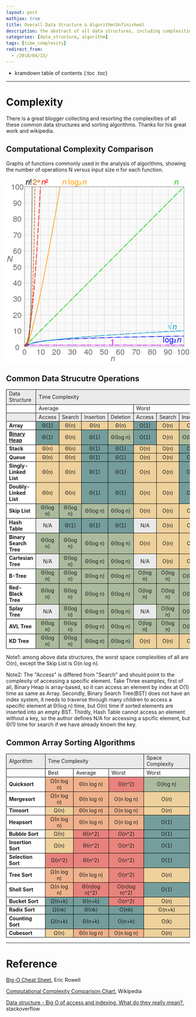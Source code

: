 ```yaml
---
layout: post
mathjax: true
title: Overall Data Structure & Algorithm(Unfinished)
description: the abstract of all data structures, including complexities, pros, cons, ...
categories: [data_structure, algorithm]
tags: [time_complexity]
redirect_from:
  - /2018/04/15/
---
```


* kramdown table of contents
{:toc .toc}

---

# Complexity

There is a great blogger collecting and resorting the complexities of all these common data structures and sorting algorithms. 
Thanks for his great work and wikipedia.


## Computational Complexity Comparison

Graphs of functions commonly used in the analysis of algorithms, showing the number of operations N versus input size n for each function.

![Computational Complexity Comparison](/assets/images/screenshots/computational_complexity_comparison.png)


## Common Data Strucutre Operations

<table>
 	<tr>
		<td style="background-color: #eaeaea; border: 1px solid black;">Data Structure</td>
		<td colspan="8" style="background-color: #eaeaea; border: 1px solid black;">Time Complexity</td>
	</tr>
	<tr>
		<td style="border: 1px solid black;"></td>
		<td colspan="4" style="border: 1px solid black;">Average</td>
		<td colspan="4" style="border: 1px solid black;">Worst</td>
	</tr>
	<tr>
		<td style="background-color: #eaeaea; border: 1px solid black;"></td>
		<td style="background-color: #eaeaea; border: 1px solid black;">Access</td>
		<td style="background-color: #eaeaea; border: 1px solid black;">Search</td>
		<td style="background-color: #eaeaea; border: 1px solid black;">Insertion</td>
		<td style="background-color: #eaeaea; border: 1px solid black;">Deletion</td>
		<td style="background-color: #eaeaea; border: 1px solid black;">Access</td>
		<td style="background-color: #eaeaea; border: 1px solid black;">Search</td>
		<td style="background-color: #eaeaea; border: 1px solid black;">Insertion</td>
		<td style="background-color: #eaeaea; border: 1px solid black;">Deletion</td>
	</tr>
	<tr align="center">
		<td align="left" style="background-color: #ffffff; border: 1px solid black;"><strong>Array</strong></td>
		<td style="background-color: #749d9b; border: 1px solid black;">Θ(1)</td>
		<td style="background-color: #eed19c; border: 1px solid black;">Θ(n)</td>
		<td style="background-color: #eed19c; border: 1px solid black;">Θ(n)</td>
		<td style="background-color: #eed19c; border: 1px solid black;">Θ(n)</td>
		<td style="background-color: #749d9b; border: 1px solid black;">O(1)</td>
		<td style="background-color: #eed19c; border: 1px solid black;">O(n)</td>
		<td style="background-color: #eed19c; border: 1px solid black;">O(n)</td>
		<td style="background-color: #eed19c; border: 1px solid black;">O(n)</td>
	</tr>
	<tr align="center">
		<td align="left" style="background-color: #ffffff; border: 1px solid black;"><strong><a href="/blog/2018/04/13/heap/#heading-binary-heap">Binary Heap</a></strong></td>
		<td style="background-color: #749d9b; border: 1px solid black;">Θ(1)</td>
		<td style="background-color: #eed19c; border: 1px solid black;">Θ(n)</td>
		<td style="background-color: #749d9b; border: 1px solid black;">Θ(1)</td>
		<td style="background-color: #acba9d; border: 1px solid black;">Θ(log n)</td>
		<td style="background-color: #749d9b; border: 1px solid black;">O(1)</td>
		<td style="background-color: #eed19c; border: 1px solid black;">O(n)</td>
		<td style="background-color: #acba9d; border: 1px solid black;">O(log n)</td>
		<td style="background-color: #acba9d; border: 1px solid black;">O(log n)</td>
	</tr>
	<tr align="center">
		<td align="left" style="background-color: #ffffff; border: 1px solid black;"><strong>Stack</strong></td>
		<td style="background-color: #eed19c; border: 1px solid black;">Θ(n)</td>
		<td style="background-color: #eed19c; border: 1px solid black;">Θ(n)</td>
		<td style="background-color: #749d9b; border: 1px solid black;">Θ(1)</td>
		<td style="background-color: #749d9b; border: 1px solid black;">Θ(1)</td>
		<td style="background-color: #eed19c; border: 1px solid black;">O(n)</td>
		<td style="background-color: #eed19c; border: 1px solid black;">O(n)</td>
		<td style="background-color: #749d9b; border: 1px solid black;">O(1)</td>
		<td style="background-color: #749d9b; border: 1px solid black;">O(1)</td>
	</tr>
	<tr align="center">
		<td align="left" style="background-color: #ffffff; border: 1px solid black;"><strong>Queue</strong></td>
		<td style="background-color: #eed19c; border: 1px solid black;">Θ(n)</td>
		<td style="background-color: #eed19c; border: 1px solid black;">Θ(n)</td>
		<td style="background-color: #749d9b; border: 1px solid black;">Θ(1)</td>
		<td style="background-color: #749d9b; border: 1px solid black;">Θ(1)</td>
		<td style="background-color: #eed19c; border: 1px solid black;">O(n)</td>
		<td style="background-color: #eed19c; border: 1px solid black;">O(n)</td>
		<td style="background-color: #749d9b; border: 1px solid black;">O(1)</td>
		<td style="background-color: #749d9b; border: 1px solid black;">O(1)</td>
	</tr>
	<tr align="center">
		<td align="left" style="background-color: #ffffff; border: 1px solid black;"><strong>Singly-Linked List</strong></td>
		<td style="background-color: #eed19c; border: 1px solid black;">Θ(n)</td>
		<td style="background-color: #eed19c; border: 1px solid black;">Θ(n)</td>
		<td style="background-color: #749d9b; border: 1px solid black;">Θ(1)</td>
		<td style="background-color: #749d9b; border: 1px solid black;">Θ(1)</td>
		<td style="background-color: #eed19c; border: 1px solid black;">O(n)</td>
		<td style="background-color: #eed19c; border: 1px solid black;">O(n)</td>
		<td style="background-color: #749d9b; border: 1px solid black;">O(1)</td>
		<td style="background-color: #749d9b; border: 1px solid black;">O(1)</td>
	</tr>
	<tr align="center">
		<td align="left" style="background-color: #ffffff; border: 1px solid black;"><strong>Doubly-Linked List</strong></td>
		<td style="background-color: #eed19c; border: 1px solid black;">Θ(n)</td>
		<td style="background-color: #eed19c; border: 1px solid black;">Θ(n)</td>
		<td style="background-color: #749d9b; border: 1px solid black;">Θ(1)</td>
		<td style="background-color: #749d9b; border: 1px solid black;">Θ(1)</td>
		<td style="background-color: #eed19c; border: 1px solid black;">O(n)</td>
		<td style="background-color: #eed19c; border: 1px solid black;">O(n)</td>
		<td style="background-color: #749d9b; border: 1px solid black;">O(1)</td>
		<td style="background-color: #749d9b; border: 1px solid black;">O(1)</td>
	</tr>
	<tr align="center">
		<td align="left" style="background-color: #ffffff; border: 1px solid black;"><strong>Skip List</strong></td>
		<td style="background-color: #acba9d; border: 1px solid black;">Θ(log n)</td>
		<td style="background-color: #acba9d; border: 1px solid black;">Θ(log n)</td>
		<td style="background-color: #acba9d; border: 1px solid black;">Θ(log n)</td>
		<td style="background-color: #acba9d; border: 1px solid black;">Θ(log n)</td>
		<td style="background-color: #eed19c; border: 1px solid black;">O(n)</td>
		<td style="background-color: #eed19c; border: 1px solid black;">O(n)</td>
		<td style="background-color: #eed19c; border: 1px solid black;">O(n)</td>
		<td style="background-color: #eed19c; border: 1px solid black;">O(n)</td>
	</tr>
	<tr align="center">
		<td align="left" style="background-color: #ffffff; border: 1px solid black;"><strong>Hash Table</strong></td>
		<td style="background-color: #eaeaea; border: 1px solid black;">N/A</td>
		<td style="background-color: #749d9b; border: 1px solid black;">Θ(1)</td>
		<td style="background-color: #749d9b; border: 1px solid black;">Θ(1)</td>
		<td style="background-color: #749d9b; border: 1px solid black;">Θ(1)</td>
		<td style="background-color: #eaeaea; border: 1px solid black;">N/A</td>
		<td style="background-color: #eed19c; border: 1px solid black;">O(n)</td>
		<td style="background-color: #eed19c; border: 1px solid black;">O(n)</td>
		<td style="background-color: #eed19c; border: 1px solid black;">O(n)</td>
	</tr>
	<tr align="center">
		<td align="left" style="background-color: #ffffff; border: 1px solid black;"><strong>Binary Search Tree</strong></td>
		<td style="background-color: #acba9d; border: 1px solid black;">Θ(log n)</td>
		<td style="background-color: #acba9d; border: 1px solid black;">Θ(log n)</td>
		<td style="background-color: #acba9d; border: 1px solid black;">Θ(log n)</td>
		<td style="background-color: #acba9d; border: 1px solid black;">Θ(log n)</td>
		<td style="background-color: #eed19c; border: 1px solid black;">O(n)</td>
		<td style="background-color: #eed19c; border: 1px solid black;">O(n)</td>
		<td style="background-color: #eed19c; border: 1px solid black;">O(n)</td>
		<td style="background-color: #eed19c; border: 1px solid black;">O(n)</td>
	</tr>
	<tr align="center">
		<td align="left" style="background-color: #ffffff; border: 1px solid black;"><strong>Cartesian Tree</strong></td>
		<td style="background-color: #eaeaea; border: 1px solid black;">N/A</td>
		<td style="background-color: #acba9d; border: 1px solid black;">Θ(log n)</td>
		<td style="background-color: #acba9d; border: 1px solid black;">Θ(log n)</td>
		<td style="background-color: #acba9d; border: 1px solid black;">Θ(log n)</td>
		<td style="background-color: #eaeaea; border: 1px solid black;">N/A</td>
		<td style="background-color: #eed19c; border: 1px solid black;">O(n)</td>
		<td style="background-color: #eed19c; border: 1px solid black;">O(n)</td>
		<td style="background-color: #eed19c; border: 1px solid black;">O(n)</td>
	</tr>
	<tr align="center">
		<td align="left" style="background-color: #ffffff; border: 1px solid black;"><strong>B-Tree</strong></td>
		<td style="background-color: #acba9d; border: 1px solid black;">Θ(log n)</td>
		<td style="background-color: #acba9d; border: 1px solid black;">Θ(log n)</td>
		<td style="background-color: #acba9d; border: 1px solid black;">Θ(log n)</td>
		<td style="background-color: #acba9d; border: 1px solid black;">Θ(log n)</td>
		<td style="background-color: #acba9d; border: 1px solid black;">O(log n)</td>
		<td style="background-color: #acba9d; border: 1px solid black;">O(log n)</td>
		<td style="background-color: #acba9d; border: 1px solid black;">O(log n)</td>
		<td style="background-color: #acba9d; border: 1px solid black;">O(log n)</td>
	</tr>
	<tr align="center">
		<td align="left" style="background-color: #ffffff; border: 1px solid black;"><strong>Red-Black Tree</strong></td>
		<td style="background-color: #acba9d; border: 1px solid black;">Θ(log n)</td>
		<td style="background-color: #acba9d; border: 1px solid black;">Θ(log n)</td>
		<td style="background-color: #acba9d; border: 1px solid black;">Θ(log n)</td>
		<td style="background-color: #acba9d; border: 1px solid black;">Θ(log n)</td>
		<td style="background-color: #acba9d; border: 1px solid black;">O(log n)</td>
		<td style="background-color: #acba9d; border: 1px solid black;">O(log n)</td>
		<td style="background-color: #acba9d; border: 1px solid black;">O(log n)</td>
		<td style="background-color: #acba9d; border: 1px solid black;">O(log n)</td>
	</tr>
	<tr align="center">
		<td align="left" style="background-color: #ffffff; border: 1px solid black;"><strong>Splay Tree</strong></td>
		<td style="background-color: #eaeaea; border: 1px solid black;">N/A</td>
		<td style="background-color: #acba9d; border: 1px solid black;">Θ(log n)</td>
		<td style="background-color: #acba9d; border: 1px solid black;">Θ(log n)</td>
		<td style="background-color: #acba9d; border: 1px solid black;">Θ(log n)</td>
		<td style="background-color: #eaeaea; border: 1px solid black;">N/A</td>
		<td style="background-color: #acba9d; border: 1px solid black;">O(log n)</td>
		<td style="background-color: #acba9d; border: 1px solid black;">O(log n)</td>
		<td style="background-color: #acba9d; border: 1px solid black;">O(log n)</td>
	</tr>
	<tr align="center">
		<td align="left" style="background-color: #ffffff; border: 1px solid black;"><strong>AVL Tree</strong></td>
		<td style="background-color: #acba9d; border: 1px solid black;">Θ(log n)</td>
		<td style="background-color: #acba9d; border: 1px solid black;">Θ(log n)</td>
		<td style="background-color: #acba9d; border: 1px solid black;">Θ(log n)</td>
		<td style="background-color: #acba9d; border: 1px solid black;">Θ(log n)</td>
		<td style="background-color: #acba9d; border: 1px solid black;">O(log n)</td>
		<td style="background-color: #acba9d; border: 1px solid black;">O(log n)</td>
		<td style="background-color: #acba9d; border: 1px solid black;">O(log n)</td>
		<td style="background-color: #acba9d; border: 1px solid black;">O(log n)</td>
	</tr>
	<tr align="center">
		<td align="left" style="background-color: #ffffff; border: 1px solid black;"><strong>KD Tree</strong></td>
		<td style="background-color: #acba9d; border: 1px solid black;">Θ(log n)</td>
		<td style="background-color: #acba9d; border: 1px solid black;">Θ(log n)</td>
		<td style="background-color: #acba9d; border: 1px solid black;">Θ(log n)</td>
		<td style="background-color: #acba9d; border: 1px solid black;">Θ(log n)</td>
		<td style="background-color: #eed19c; border: 1px solid black;">O(n)</td>
		<td style="background-color: #eed19c; border: 1px solid black;">O(n)</td>
		<td style="background-color: #eed19c; border: 1px solid black;">O(n)</td>
		<td style="background-color: #eed19c; border: 1px solid black;">O(n)</td>
	</tr>
</table>

Note1: among above data structures, the worst space complexities of all are O(n), except the Skip List is O(n log n).

Note2: The "Access" is differed from "Search" and should point to the complexity of accessing a specific element. Take Three examples, first of all, Binary Heap is array-based, so it can access an element by index at O(1) time as same as Array. Secondly, Binary Search Tree(BST) does not have an index system, it needs to traverse through many children to access a specific element at Θ(log n) time, but O(n) time if sorted elements are inserted into an empty BST. Thirdly, Hash Table cannot access an element without a key, so the author defines N/A for accessing a spcific element, but Θ(1) time for search if we have already known the key.


## Common Array Sorting Algorithms

<table>
 	<tr>
		<td style="background-color: #eaeaea; border: 1px solid black;">Algorithm</td>
		<td colspan="3" style="background-color: #eaeaea; border: 1px solid black;">Time Complexity</td>
		<td style="background-color: #eaeaea; border: 1px solid black;">Space Complexity</td>
	</tr>
	<tr>
		<td style="border: 1px solid black;"></td>
		<td style="border: 1px solid black;">Best</td>
		<td style="border: 1px solid black;">Average</td>
		<td style="border: 1px solid black;">Worst</td>
		<td style="border: 1px solid black;">Worst</td>
	</tr>
	<tr align="center">
		<td align="left" style="background-color: #ffffff; border: 1px solid black;"><strong>Quicksort</strong></td>
		<td style="background-color: #efb28c; border: 1px solid black;">Ω(n log n)</td>
		<td style="background-color: #efb28c; border: 1px solid black;">Θ(n log n)</td>
		<td style="background-color: #e8837e; border: 1px solid black;">O(n^2)</td>
		<td style="background-color: #acba9d; border: 1px solid black;">O(log n)</td>
	</tr>
	<tr align="center">
		<td align="left" style="background-color: #ffffff; border: 1px solid black;"><strong>Mergesort</strong></td>
		<td style="background-color: #efb28c; border: 1px solid black;">Ω(n log n)</td>
		<td style="background-color: #efb28c; border: 1px solid black;">Θ(n log n)</td>
		<td style="background-color: #efb28c; border: 1px solid black;">O(n log n)</td>
		<td style="background-color: #eed19c; border: 1px solid black;">O(n)</td>
	</tr>
	<tr align="center">
		<td align="left" style="background-color: #ffffff; border: 1px solid black;"><strong>Timsort</strong></td>
		<td style="background-color: #eed19c; border: 1px solid black;">Ω(n)</td>
		<td style="background-color: #efb28c; border: 1px solid black;">Θ(n log n)</td>
		<td style="background-color: #efb28c; border: 1px solid black;">O(n log n)</td>
		<td style="background-color: #eed19c; border: 1px solid black;">O(n)</td>
	</tr>
	<tr align="center">
		<td align="left" style="background-color: #ffffff; border: 1px solid black;"><strong>Heapsort</strong></td>
		<td style="background-color: #efb28c; border: 1px solid black;">Ω(n log n)</td>
		<td style="background-color: #efb28c; border: 1px solid black;">Θ(n log n)</td>
		<td style="background-color: #efb28c; border: 1px solid black;">O(n log n)</td>
		<td style="background-color: #749d9b; border: 1px solid black;">O(1)</td>
	</tr>
	<tr align="center">
		<td align="left" style="background-color: #ffffff; border: 1px solid black;"><strong>Bubble Sort</strong></td>
		<td style="background-color: #eed19c; border: 1px solid black;">Ω(n)</td>
		<td style="background-color: #e8837e; border: 1px solid black;">Θ(n^2)</td>
		<td style="background-color: #e8837e; border: 1px solid black;">O(n^2)</td>
		<td style="background-color: #749d9b; border: 1px solid black;">O(1)</td>
	</tr>
	<tr align="center">
		<td align="left" style="background-color: #ffffff; border: 1px solid black;"><strong>Insertion Sort</strong></td>
		<td style="background-color: #eed19c; border: 1px solid black;">Ω(n)</td>
		<td style="background-color: #e8837e; border: 1px solid black;">Θ(n^2)</td>
		<td style="background-color: #e8837e; border: 1px solid black;">O(n^2)</td>
		<td style="background-color: #749d9b; border: 1px solid black;">O(1)</td>
	</tr>
	<tr align="center">
		<td align="left" style="background-color: #ffffff; border: 1px solid black;"><strong>Selection Sort</strong></td>
		<td style="background-color: #e8837e; border: 1px solid black;">Ω(n^2)</td>
		<td style="background-color: #e8837e; border: 1px solid black;">Θ(n^2)</td>
		<td style="background-color: #e8837e; border: 1px solid black;">O(n^2)</td>
		<td style="background-color: #749d9b; border: 1px solid black;">O(1)</td>
	</tr>
	<tr align="center">
		<td align="left" style="background-color: #ffffff; border: 1px solid black;"><strong>Tree Sort</strong></td>
		<td style="background-color: #efb28c; border: 1px solid black;">Ω(n log n)</td>
		<td style="background-color: #efb28c; border: 1px solid black;">Θ(n log n)</td>
		<td style="background-color: #e8837e; border: 1px solid black;">O(n^2)</td>
		<td style="background-color: #eed19c; border: 1px solid black;">O(n)</td>
	</tr>
	<tr align="center">
		<td align="left" style="background-color: #ffffff; border: 1px solid black;"><strong>Shell Sort</strong></td>
		<td style="background-color: #efb28c; border: 1px solid black;">Ω(n log n)</td>	
		<td style="background-color: #e8837e; border: 1px solid black;">Θ(n(log n)^2)</td>
		<td style="background-color: #e8837e; border: 1px solid black;">O(n(log n)^2)</td>
		<td style="background-color: #749d9b; border: 1px solid black;">O(1)</td>
	</tr>
	<tr align="center">
		<td align="left" style="background-color: #ffffff; border: 1px solid black;"><strong>Bucket Sort</strong></td>
		<td style="background-color: #749d9b; border: 1px solid black;">Ω(n+k)</td>
		<td style="background-color: #749d9b; border: 1px solid black;">Θ(n+k)</td>
		<td style="background-color: #e8837e; border: 1px solid black;">O(n^2)</td>
		<td style="background-color: #eed19c; border: 1px solid black;">O(n)</td>
	</tr>
	<tr align="center">
		<td align="left" style="background-color: #ffffff; border: 1px solid black;"><strong>Radix Sort</strong></td>
		<td style="background-color: #749d9b; border: 1px solid black;">Ω(nk)</td>
		<td style="background-color: #749d9b; border: 1px solid black;">Θ(nk)</td>
		<td style="background-color: #749d9b; border: 1px solid black;">O(nk)</td>
		<td style="background-color: #eed19c; border: 1px solid black;">O(n+k)</td>
	</tr>
	<tr align="center">
		<td align="left" style="background-color: #ffffff; border: 1px solid black;"><strong>Counting Sort</strong></td>
		<td style="background-color: #749d9b; border: 1px solid black;">Ω(n+k)</td>
		<td style="background-color: #749d9b; border: 1px solid black;">Θ(n+k)</td>
		<td style="background-color: #749d9b; border: 1px solid black;">O(n+k)</td>
		<td style="background-color: #eed19c; border: 1px solid black;">O(k)</td>
	</tr>
	<tr align="center">
		<td align="left" style="background-color: #ffffff; border: 1px solid black;"><strong>Cubesort</strong></td>
		<td style="background-color: #eed19c; border: 1px solid black;">Ω(n)</td>
		<td style="background-color: #efb28c; border: 1px solid black;">Θ(n log n)</td>
		<td style="background-color: #efb28c; border: 1px solid black;">O(n log n)</td>
		<td style="background-color: #eed19c; border: 1px solid black;">O(n)</td>
	</tr>
</table>

---

# Reference

[Big-O Cheat Sheet](http://bigocheatsheet.com/), Eric Rowell

[Computational Complexity Comparison Chart](https://en.wikipedia.org/wiki/Time_complexity), Wikipedia

[Data structure - Big O of access and indexing. What do they really mean?](https://stackoverflow.com/questions/39937035/data-structure-big-o-of-access-and-indexing-what-do-they-really-mean?utm_medium=organic&utm_source=google_rich_qa&utm_campaign=google_rich_qa), stackoverflow